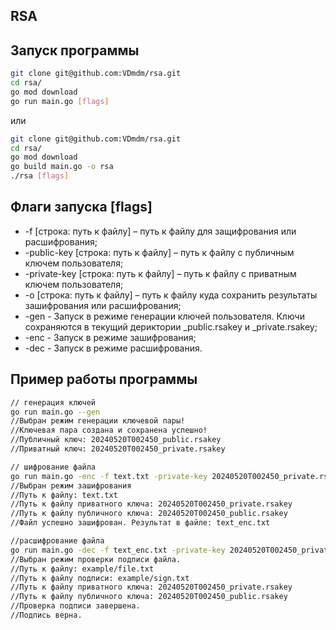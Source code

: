 ## RSA

## Запуск программы
```sh
git clone git@github.com:VDmdm/rsa.git
cd rsa/
go mod download
go run main.go [flags]
```
или
```sh
git clone git@github.com:VDmdm/rsa.git
cd rsa/
go mod download
go build main.go -o rsa
./rsa [flags]
```
## Флаги запуска [flags]
- -f [строка: путь к файлу] – путь к файлу для защифрования или расшифрования;
- -public-key [строка: путь к файлу] – путь к файлу с публичным ключем пользователя;
- -private-key [строка: путь к файлу] – путь к файлу с приватным ключем пользователя;
- -o [строка: путь к файлу] – путь к файлу куда сохранить результаты зашифрования или расшифрования;
- -gen - Запуск в режиме генерации ключей пользователя.  Ключи сохраняются в текущий дериктории <timestamp>_public.rsakey и <timestamp>_private.rsakey;
- -enc - Запуск в режиме зашифрования;
- -dec - Запуск в режиме расшифрования.

## Пример работы программы
```sh
// генерация ключей
go run main.go --gen
//Выбран режим генерации ключевой пары!
//Ключевая пара создана и сохранена успешно!
//Публичный ключ: 20240520T002450_public.rsakey
//Приватный ключ: 20240520T002450_private.rsakey

// шифрование файла
go run main.go -enc -f text.txt -private-key 20240520T002450_private.rsakey -public-key 20240520T002450_public.rsakey -o text_enc.txt
//Выбран режим зашифрования
//Путь к файлу: text.txt
//Путь к файлу приватного ключа: 20240520T002450_private.rsakey
//Путь к файлу публичного ключа: 20240520T002450_public.rsakey
//Файл успешно зашифрован. Результат в файле: text_enc.txt

//расшифрование файла
go run main.go -dec -f text_enc.txt -private-key 20240520T002450_private.rsakey -public-key 20240520T002450_public.rsakey -o text_dec.txt
//Выбран режим проверки подписи файла.
//Путь к файлу: example/file.txt
//Путь к файлу подписи: example/sign.txt
//Путь к файлу приватного ключа: 20240520T002450_private.rsakey
//Путь к файлу публичного ключа: 20240520T002450_public.rsakey
//Проверка подписи завершена.
//Подпись верна.

```
